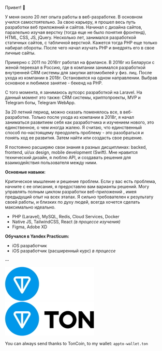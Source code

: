 Привет! 👋

У меня около 20 лет опыта работы в веб-разработке. В основном учился самостоятельно. За свою карьеру, я прошел весь путь разработки веб приложений и сайтов. Начинал с дизайна сайтов, паралельно изучая верстку (тогда еще не было понятия фронтенд), HTML, CSS, JS, jQuery. Несколько лет, занимался разработкой статичных сайтов, с табличной версткой. Кажется тогда PHP еще только набирал обороты. После чего начал изучать PHP и внедрять его в свое личные сайты.

Примерно с 2011 по 2016гг работал на фрилансе. В 2016г из Беларуси с женой переехал в Россию, где в компании занимался разработкой внутренней CRM системы для закупки автомобилей у физ. лиц. После ухода из компании в 2018г. Остановился на одном направлении. Выбрав основное и любимое занятие - бекенд на PHP.

С того момента, я занимаюсь аутсорс разработкой на Laravel. На данный момент это также: CRM системы, криптопроекты, MVP и Telegram боты, Telegram WebApp.

За 20 летний период, можно сказать поменялось все, в веб-разработке. Только после ухода из компании в 2018г, я начал заниматься развитием себя как разработчика и изучением нового, это единственное, о чем иногда жалею. Я считаю, что единственный способ по-настоящему преодолеть проблему - это разобраться и понять ход ее развития. Затем найти или создасть свое решение.

Я постоянно расширяю свои знания в разных дисциплинах: backed, frontend, ui/ux design, mobile development (Swift). Мне нравится технический дизайн, я люблю API, и создавать решения для взаимодействия пользователя между ними. 

**Основные навыки:**

Критическое мышление и решение проблем. Если у вас есть проблема, начните с ее описания, я предоставлю вам варианты решений. Могу управлять полным циклом разработки веб-приложений , имея предыдущий опыт на всех этапах. Я сильно требователен к результату своей работы, и близких по духу людей, всегда хочется сделать максимально идеально. 

- PHP (Laravel), MySQL, Redis, Cloud Services, Docker
- Native JS, TailwindCSS, React *(в процессе изучения)*
- Figma, Adobe XD

**Обучался в Yandex Practicum:**
- iOS разработчик 
- iOS разработчик (расширенный курс) *в процессе*

--

![TonBlockchainLogo](/ton_logo_dark_background.svg#gh-dark-mode-only)
![TonBlockchainLogo](/ton_logo_light_background.svg#gh-light-mode-only)

You can always send thanks to TonСoin, to my wallet: 
`appto-wallet.ton`

<!--
**mahlenko/mahlenko** is a ✨ _special_ ✨ repository because its `README.md` (this file) appears on your GitHub profile.

Here are some ideas to get you started:

- 🔭 I’m currently working on ...
- 🌱 I’m currently learning ...
- 👯 I’m looking to collaborate on ...
- 🤔 I’m looking for help with ...
- 💬 Ask me about ...
- 📫 How to reach me: ...
- 😄 Pronouns: ...
- ⚡ Fun fact: ...
-->
